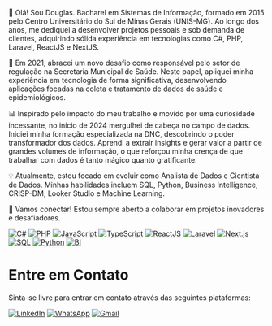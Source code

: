 👋 Olá! Sou Douglas.
Bacharel em Sistemas de Informação, formado em 2015 pelo Centro Universitário do Sul de Minas Gerais (UNIS-MG). Ao longo dos anos, me dediquei a desenvolver projetos pessoais e sob demanda de clientes, adquirindo sólida experiência em tecnologias como C#, PHP, Laravel, ReactJS e NextJS.

🚀 Em 2021, abracei um novo desafio como responsável pelo setor de regulação na Secretaria Municipal de Saúde. Neste papel, apliquei minha experiência em tecnologia de forma significativa, desenvolvendo aplicações focadas na coleta e tratamento de dados de saúde e epidemiológicos.

📊 Inspirado pelo impacto do meu trabalho e movido por uma curiosidade incessante, no início de 2024 mergulhei de cabeça no campo de dados. Iniciei minha formação especializada na DNC, descobrindo o poder transformador dos dados. Aprendi a extrair insights e gerar valor a partir de grandes volumes de informação, o que reforçou minha crença de que trabalhar com dados é tanto mágico quanto gratificante.

💡 Atualmente, estou focado em evoluir como Analista de Dados e Cientista de Dados. Minhas habilidades incluem SQL, Python, Business Intelligence, CRISP-DM, Looker Studio e Machine Learning.

🔗 Vamos conectar! Estou sempre aberto a colaborar em projetos inovadores e desafiadores.

[![C#](https://img.shields.io/badge/C%23-239120?style=flat-square&logo=c-sharp&logoColor=white)](https://dotnet.microsoft.com/)
[![PHP](https://img.shields.io/badge/PHP-777BB4?style=flat-square&logo=php&logoColor=white)](https://php.net/)
[![JavaScript](https://img.shields.io/badge/JavaScript-F7DF1E?style=flat-square&logo=javascript&logoColor=black)](https://developer.mozilla.org/docs/Web/JavaScript)
[![TypeScript](https://img.shields.io/badge/TypeScript-3178C6?style=flat-square&logo=typescript&logoColor=white)](https://www.typescriptlang.org/)
[![ReactJS](https://img.shields.io/badge/ReactJS-61DAFB?style=flat-square&logo=react&logoColor=black)](https://reactjs.org/)
[![Laravel](https://img.shields.io/badge/Laravel-FF2D20?style=flat-square&logo=laravel&logoColor=white)](https://laravel.com/)
[![Next.js](https://img.shields.io/badge/Next.js-black?style=flat-square&logo=next.js&logoColor=white)](https://nextjs.org/)
[![SQL](https://img.shields.io/badge/SQL-4479A1?style=flat-square&logo=mysql&logoColor=white)](https://www.mysql.com/)
[![Python](https://img.shields.io/badge/Python-3776AB?style=flat-square&logo=python&logoColor=white)](https://python.org/)
[![BI](https://img.shields.io/badge/BI-F2C811?style=flat-square&logo=power-bi&logoColor=black)](https://powerbi.microsoft.com/)



# Entre em Contato

Sinta-se livre para entrar em contato através das seguintes plataformas:

[![LinkedIn](https://img.shields.io/badge/LinkedIn-Douglas%20Lundy-blue?style=flat-square&logo=linkedin)](https://www.linkedin.com/in/douglaslundy/)
[![WhatsApp](https://img.shields.io/badge/WhatsApp-%2B55%2035%20984297193-green?style=flat-square&logo=whatsapp)](https://wa.me/5535984297193)
[![Gmail](https://img.shields.io/badge/Gmail-douglaslundy%40gmail.com-red?style=flat-square&logo=gmail)](mailto:douglaslundy@gmail.com)
